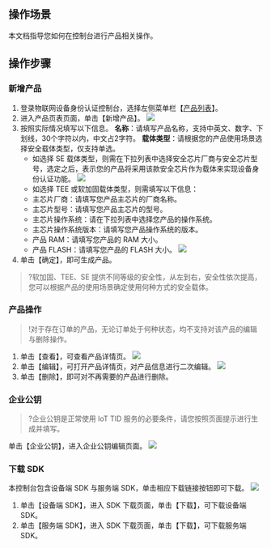## 操作场景
本文档指导您如何在控制台进行产品相关操作。

## 操作步骤
### 新增产品
1. 登录物联网设备身份认证控制台，选择左侧菜单栏【[产品列表](https://console.cloud.tencent.com/tid/uproducts )】。
2. 进入产品页表页面，单击【新增产品】。
![](https://main.qcloudimg.com/raw/0530d20b342116e5eb1847713064dd16.png)
3. 按照实际情况填写以下信息。
 **名称**：请填写产品名称，支持中英文、数字、下划线，30个字符以内，中文占2字符。
 **载体类型**：请根据您的产品使用场景选择安全载体类型，仅支持单选。
    - 如选择 SE 载体类型，则需在下拉列表中选择安全芯片厂商与安全芯片型号，选定之后，表示您的产品将采用该款安全芯片作为载体来实现设备身份认证功能。
    ![](https://main.qcloudimg.com/raw/714e5bdad32558a467a7fa564e40da47.png)
    - 如选择 TEE 或软加固载体类型，则需填写以下信息：
     - 主芯片厂商：请填写您产品主芯片的厂商名称。
     - 主芯片型号：请填写您产品主芯片的型号。
     - 主芯片操作系统：请在下拉列表中选择您产品的操作系统。
     - 主芯片操作系统版本：请填写您产品操作系统的版本。
     - 产品 RAM：请填写您产品的 RAM 大小。
     - 产品 FLASH：请填写您产品的 FLASH 大小。
  ![](https://main.qcloudimg.com/raw/392482ea889d68ba8ad6a14109ca48e1.png)
4. 单击【确定】，即可生成产品。

>?软加固、TEE、SE 提供不同等级的安全性，从左到右，安全性依次提高，您可以根据产品的使用场景确定使用何种方式的安全载体。

### 产品操作
>!对于存在订单的产品，无论订单处于何种状态，均不支持对该产品的编辑与删除操作。

1. 单击【查看】，可查看产品详情页。
![](https://main.qcloudimg.com/raw/9d23e320d5bda5c1548df2cb3bb7349e.png)
2. 单击【编辑】，可打开产品详情页，对产品信息进行二次编辑。
![](https://main.qcloudimg.com/raw/71b8562d8bb366597bbc8a5f4c5a8a53.png)
3. 单击【删除】，即可对不再需要的产品进行删除。



### 企业公钥
>?企业公钥是正常使用 IoT TID 服务的必要条件，请您按照页面提示进行生成并填写。

单击【企业公钥】，进入企业公钥编辑页面。
![](https://main.qcloudimg.com/raw/6e6a772acefb52b71c07b2d736d61126.png)



### 下载 SDK
本控制台包含设备端 SDK 与服务端 SDK，单击相应下载链接按钮即可下载。
![](https://main.qcloudimg.com/raw/e880041708188e830ecd560952d789bc.png)
1. 单击【设备端 SDK】，进入 SDK 下载页面，单击【下载】，可下载设备端 SDK。
2. 单击【服务端 SDK】，进入 SDK 下载页面，单击【下载】，可下载服务端 SDK。

